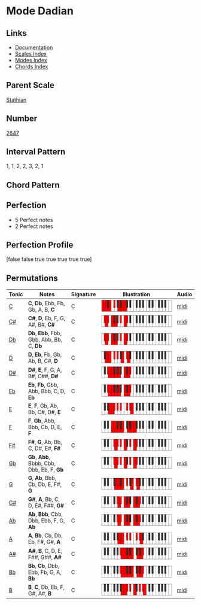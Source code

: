 # Mode Dadian

## Links

- [Documentation](README.md)
- [Scales Index](Scales.md)
- [Modes Index](Modes.md)
- [Chords Index](Chords.md)

## Parent Scale

[Stathian](ScaleStathian.md)

## Number

[2647](https://ianring.com/musictheory/scales/2647)

## Interval Pattern

1, 1, 2, 2, 3, 2, 1

## Chord Pattern



## Perfection

- 5 Perfect notes
- 2 Perfect notes

## Perfection Profile

[false false true true true true true]

## Permutations

| Tonic | Notes | Signature | Illustration | Audio |
|-------|-------|-----------|--------------|-------|
| [C](ModeCNaturalDadian.md) | **C**, **Db**, Ebb, Fb, Gb, A, B, **C** | C | ![CNaturalDadian](ModeCNaturalDadian.png) | [midi](https://github.com/edipermadi/music/blob/main/docs/ModeCNaturalDadian.mid?raw=true) |
| [C#](ModeCSharpDadian.md) | **C#**, **D**, Eb, F, G, A#, B#, **C#** | C | ![CSharpDadian](ModeCSharpDadian.png) | [midi](https://github.com/edipermadi/music/blob/main/docs/ModeCSharpDadian.mid?raw=true) |
| [Db](ModeDFlatDadian.md) | **Db**, **Ebb**, Fbb, Gbb, Abb, Bb, C, **Db** | C | ![DFlatDadian](ModeDFlatDadian.png) | [midi](https://github.com/edipermadi/music/blob/main/docs/ModeDFlatDadian.mid?raw=true) |
| [D](ModeDNaturalDadian.md) | **D**, **Eb**, Fb, Gb, Ab, B, C#, **D** | C | ![DNaturalDadian](ModeDNaturalDadian.png) | [midi](https://github.com/edipermadi/music/blob/main/docs/ModeDNaturalDadian.mid?raw=true) |
| [D#](ModeDSharpDadian.md) | **D#**, **E**, F, G, A, B#, C##, **D#** | C | ![DSharpDadian](ModeDSharpDadian.png) | [midi](https://github.com/edipermadi/music/blob/main/docs/ModeDSharpDadian.mid?raw=true) |
| [Eb](ModeEFlatDadian.md) | **Eb**, **Fb**, Gbb, Abb, Bbb, C, D, **Eb** | C | ![EFlatDadian](ModeEFlatDadian.png) | [midi](https://github.com/edipermadi/music/blob/main/docs/ModeEFlatDadian.mid?raw=true) |
| [E](ModeENaturalDadian.md) | **E**, **F**, Gb, Ab, Bb, C#, D#, **E** | C | ![ENaturalDadian](ModeENaturalDadian.png) | [midi](https://github.com/edipermadi/music/blob/main/docs/ModeENaturalDadian.mid?raw=true) |
| [F](ModeFNaturalDadian.md) | **F**, **Gb**, Abb, Bbb, Cb, D, E, **F** | C | ![FNaturalDadian](ModeFNaturalDadian.png) | [midi](https://github.com/edipermadi/music/blob/main/docs/ModeFNaturalDadian.mid?raw=true) |
| [F#](ModeFSharpDadian.md) | **F#**, **G**, Ab, Bb, C, D#, E#, **F#** | C | ![FSharpDadian](ModeFSharpDadian.png) | [midi](https://github.com/edipermadi/music/blob/main/docs/ModeFSharpDadian.mid?raw=true) |
| [Gb](ModeGFlatDadian.md) | **Gb**, **Abb**, Bbbb, Cbb, Dbb, Eb, F, **Gb** | C | ![GFlatDadian](ModeGFlatDadian.png) | [midi](https://github.com/edipermadi/music/blob/main/docs/ModeGFlatDadian.mid?raw=true) |
| [G](ModeGNaturalDadian.md) | **G**, **Ab**, Bbb, Cb, Db, E, F#, **G** | C | ![GNaturalDadian](ModeGNaturalDadian.png) | [midi](https://github.com/edipermadi/music/blob/main/docs/ModeGNaturalDadian.mid?raw=true) |
| [G#](ModeGSharpDadian.md) | **G#**, **A**, Bb, C, D, E#, F##, **G#** | C | ![GSharpDadian](ModeGSharpDadian.png) | [midi](https://github.com/edipermadi/music/blob/main/docs/ModeGSharpDadian.mid?raw=true) |
| [Ab](ModeAFlatDadian.md) | **Ab**, **Bbb**, Cbb, Dbb, Ebb, F, G, **Ab** | C | ![AFlatDadian](ModeAFlatDadian.png) | [midi](https://github.com/edipermadi/music/blob/main/docs/ModeAFlatDadian.mid?raw=true) |
| [A](ModeANaturalDadian.md) | **A**, **Bb**, Cb, Db, Eb, F#, G#, **A** | C | ![ANaturalDadian](ModeANaturalDadian.png) | [midi](https://github.com/edipermadi/music/blob/main/docs/ModeANaturalDadian.mid?raw=true) |
| [A#](ModeASharpDadian.md) | **A#**, **B**, C, D, E, F##, G##, **A#** | C | ![ASharpDadian](ModeASharpDadian.png) | [midi](https://github.com/edipermadi/music/blob/main/docs/ModeASharpDadian.mid?raw=true) |
| [Bb](ModeBFlatDadian.md) | **Bb**, **Cb**, Dbb, Ebb, Fb, G, A, **Bb** | C | ![BFlatDadian](ModeBFlatDadian.png) | [midi](https://github.com/edipermadi/music/blob/main/docs/ModeBFlatDadian.mid?raw=true) |
| [B](ModeBNaturalDadian.md) | **B**, **C**, Db, Eb, F, G#, A#, **B** | C | ![BNaturalDadian](ModeBNaturalDadian.png) | [midi](https://github.com/edipermadi/music/blob/main/docs/ModeBNaturalDadian.mid?raw=true) |
